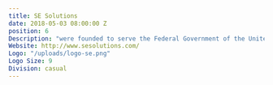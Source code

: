 ```yaml
---
title: SE Solutions
date: 2018-05-03 08:00:00 Z
position: 6
Description: "were founded to serve the Federal Government of the United States through innovation and the delivery of expert solutions that help government improve our nation's homeland security and defense."
Website: http://www.sesolutions.com/
Logo: "/uploads/logo-se.png"
Logo Size: 9
Division: casual
---
```

